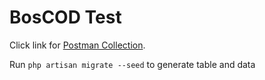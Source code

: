 
# BosCOD Test

Click link for [Postman Collection](https://github.com/agungsp/boscod-test/blob/master/BosCOD%20Test.postman_collection.json).

Run `php artisan migrate --seed` to generate table and data 


